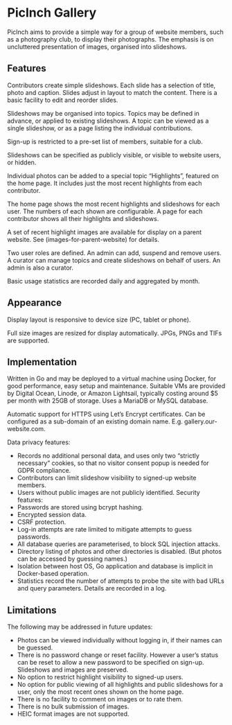 # PicInch Gallery
PicInch aims to provide a simple way for a group of website members, such as a photography club, to display their photographs. The emphasis is on uncluttered presentation of images, organised into slideshows.

## Features
Contributors create simple slideshows. Each slide has a selection of title, photo and caption. Slides adjust in layout to match the content. There is a basic facility to edit and reorder slides.

Slideshows may be organised into topics. Topics may be defined in advance, or applied to existing slideshows. A topic can be viewed as a single slideshow, or as a page listing the individual contributions.

Sign-up is restricted to a pre-set list of members, suitable for a club.

Slideshows can be specified as publicly visible, or visible to website users, or hidden.

Individual photos can be added to a special topic “Highlights”, featured on the home page. It includes just the most recent highlights from each contributor.

The home page shows the most recent highlights and slideshows for each user. The numbers of each shown are configurable. A page for each contributor shows all their highlights and slideshows.

A set of recent highlight images are available for display on a parent website. See (images-for-parent-website) for details.

Two user roles are defined. An admin can add, suspend and remove users. A curator can manage topics and create slideshows on behalf of users. An admin is also a curator.

Basic usage statistics are recorded daily and aggregated by month.

## Appearance
Display layout is responsive to device size (PC, tablet or phone).

Full size images are resized for display automatically. JPGs, PNGs and TIFs are supported.

## Implementation
Written in Go and may be deployed to a virtual machine using Docker, for good performance, easy setup and maintenance. Suitable VMs are provided by Digital Ocean, Linode, or Amazon Lightsail, typically costing around $5 per month with 25GB of storage.
Uses a MariaDB or MySQL database.

Automatic support for HTTPS using Let’s Encrypt certificates. Can be configured as a sub-domain of an existing domain name. E.g. gallery.our-website.com.

Data privacy features:
- Records no additional personal data, and uses only two “strictly necessary” cookies, so that no visitor consent popup is needed for GDPR compliance.
- Contributors can limit slideshow visibility to signed-up website members.
- Users without public images are not publicly identified.
Security features:
- Passwords are stored using bcrypt hashing.
- Encrypted session data.
- CSRF protection.
- Log-in attempts are rate limited to mitigate attempts to guess passwords.
- All database queries are parameterised, to block SQL injection attacks.
- Directory listing of photos and other directories is disabled. (But photos can be accessed by guessing names.)
- Isolation between host OS, Go application and database is implicit in Docker-based operation.
- Statistics record the number of attempts to probe the site with bad URLs and query parameters. Details are recorded in a log.
## Limitations
The following may be addressed in future updates:
- Photos can be viewed individually without logging in, if their names can be guessed.
 - There is no password change or reset facility. However a user’s status can be reset to allow a new password to be specified on sign-up. Slideshows and images are preserved.
- No option to restrict highlight visibility to signed-up users.
- No option for public viewing of all highlights and public slideshows for a user, only the most recent ones shown on the home page.
- There is no facility to comment on images or to rate them.
- There is no bulk submission of images.
- HEIC format images are not supported.